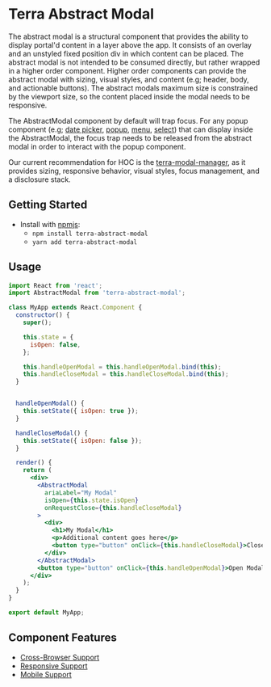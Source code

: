 # Terra Abstract Modal

The abstract modal is a structural component that provides the ability to display portal'd content in a layer above the app. It consists of an overlay and an unstyled fixed position div in which content can be placed. The abstract modal is not intended to be consumed directly, but rather wrapped in a higher order component. Higher order components can provide the abstract modal with sizing, visual styles, and content (e.g; header, body, and actionable buttons). The abstract modals maximum size is constrained by the viewport size, so the content placed inside the modal needs to be responsive.

The AbstractModal component by default will trap focus. For any popup component (e.g; [date picker][1], [popup][2], [menu][3], [select][4]) that can display inside the AbstractModal, the focus trap needs to be released from the abstract modal in order to interact with the popup component.

Our current recommendation for HOC is the [terra-modal-manager][5], as it provides sizing, responsive behavior, visual styles, focus management, and a disclosure stack.

## Getting Started

- Install with [npmjs](https://www.npmjs.com):
  - `npm install terra-abstract-modal`
  - `yarn add terra-abstract-modal`

## Usage

```jsx
import React from 'react';
import AbstractModal from 'terra-abstract-modal';

class MyApp extends React.Component {
  constructor() {
    super();

    this.state = {
      isOpen: false,
    };

    this.handleOpenModal = this.handleOpenModal.bind(this);
    this.handleCloseModal = this.handleCloseModal.bind(this);
  }


  handleOpenModal() {
    this.setState({ isOpen: true });
  }

  handleCloseModal() {
    this.setState({ isOpen: false });
  }

  render() {
    return (
      <div>
        <AbstractModal
          ariaLabel="My Modal"
          isOpen={this.state.isOpen}
          onRequestClose={this.handleCloseModal}
        >
          <div>
            <h1>My Modal</h1>
            <p>Additional content goes here</p>
            <button type="button" onClick={this.handleCloseModal}>Close Modal</button>
          </div>
        </AbstractModal>
        <button type="button" onClick={this.handleOpenModal}>Open Modal</button>
      </div>
    );
  }
}

export default MyApp;
```
[1]: https://github.com/cerner/terra-core/tree/master/packages/terra-date-picker/docs
[2]: https://github.com/cerner/terra-framework/tree/master/packages/terra-popup/docs
[3]: https://github.com/cerner/terra-framework/tree/master/packages/terra-menu/docs
[4]: https://github.com/cerner/terra-core/tree/master/packages/terra-form-select/docs
[5]: https://github.com/cerner/terra-framework/tree/master/packages/terra-modal-manager/docs

## Component Features
* [Cross-Browser Support](https://github.com/cerner/terra-ui/blob/master/src/terra-dev-site/contributing/ComponentStandards.e.contributing.md#cross-browser-support)
* [Responsive Support](https://github.com/cerner/terra-ui/blob/master/src/terra-dev-site/contributing/ComponentStandards.e.contributing.md#responsive-support)
* [Mobile Support](https://github.com/cerner/terra-ui/blob/master/src/terra-dev-site/contributing/ComponentStandards.e.contributing.md#mobile-support)
